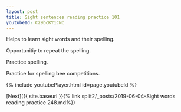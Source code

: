 ```yaml
---
layout: post
title: Sight sentences reading practice 101
youtubeId: Cz9bcKY1CNc
---
```

 
 
Helps to learn sight words and their spelling.

Opportunitiy to repeat the spelling. 

Practice spelling. 
 
Practice for spelling bee competitions. 
 
{% include youtubePlayer.html id=page.youtubeId %}
 
 

[Next]({{ site.baseurl }}{% link  split2/_posts/2019-06-04-Sight words reading practice 248.md%})
 
